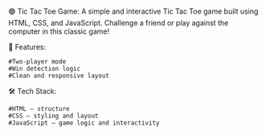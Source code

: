 🟢 Tic Tac Toe Game:
A simple and interactive Tic Tac Toe game built using HTML, CSS, and JavaScript. Challenge a friend or play against the computer in this classic game!

🔧 Features:
   
    #Two-player mode 
    #Win detection logic
    #Clean and responsive layout

🛠️ Tech Stack:

    #HTML – structure
    #CSS – styling and layout
    #JavaScript – game logic and interactivity
